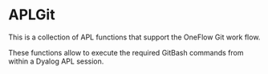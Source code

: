 # APLGit

This is a collection of APL functions that support the OneFlow Git work flow.

These functions allow to execute the required GitBash commands from within a Dyalog APL session.
